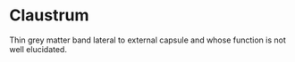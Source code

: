 # Claustrum

Thin grey matter band lateral to external capsule and whose function is not well elucidated.